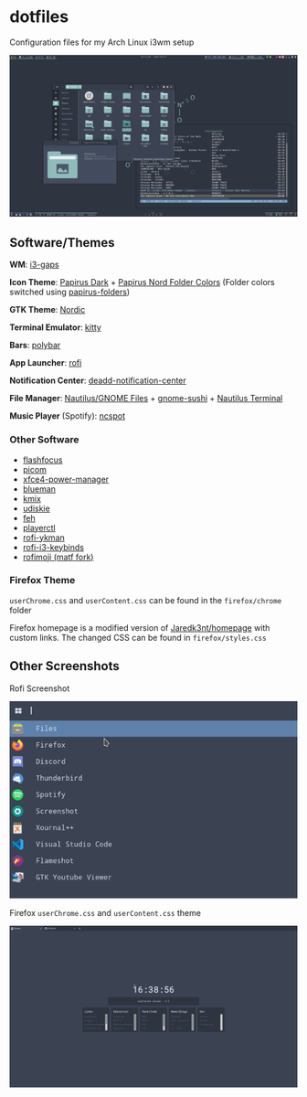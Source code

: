 # dotfiles

Configuration files for my Arch Linux i3wm setup

![screenshot](dotfiles.png)

## Software/Themes

**WM**: [i3-gaps](https://github.com/Airblader/i3)

**Icon Theme**: [Papirus Dark](https://github.com/PapirusDevelopmentTeam/papirus-icon-theme) + [Papirus Nord Folder Colors](https://github.com/Adapta-Projects/Papirus-Nord) (Folder colors switched using [papirus-folders](https://github.com/PapirusDevelopmentTeam/papirus-folders))

**GTK Theme**: [Nordic](https://github.com/EliverLara/Nordic/tree/v1.9.0)

**Terminal Emulator**: [kitty](https://sw.kovidgoyal.net/kitty/)

**Bars**: [polybar](https://github.com/polybar/polybar)

**App Launcher**: [rofi](https://archlinux.org/packages/community/x86_64/rofi/)

**Notification Center**: [deadd-notification-center](https://github.com/phuhl/linux_notification_center)

**File Manager**: [Nautilus/GNOME Files](https://gitlab.gnome.org/GNOME/nautilus) + [gnome-sushi](https://gitlab.gnome.org/GNOME/sushi) + [Nautilus Terminal](https://github.com/flozz/nautilus-terminal)

**Music Player** (Spotify): [ncspot](https://github.com/hrkfdn/ncspot)

### Other Software

* [flashfocus](https://github.com/fennerm/flashfocus)
* [picom](https://archlinux.org/packages/community/x86_64/picom/)
* [xfce4-power-manager](https://archlinux.org/packages/extra/x86_64/xfce4-power-manager/)
* [blueman](https://github.com/blueman-project/blueman)
* [kmix](https://archlinux.org/packages/extra/x86_64/kmix/)
* [udiskie](https://archlinux.org/packages/community/any/udiskie/)
* [feh](https://archlinux.org/packages/extra/x86_64/feh/)
* [playerctl](https://archlinux.org/packages/community/x86_64/playerctl/)
* [rofi-ykman](https://github.com/nukeop/rofi-ykman)
* [rofi-i3-keybinds](https://github.com/UserBlackBox/rofi-i3-keybinds)
* [rofimoji (matf fork)](https://git.teknik.io/matf/rofimoji/)

### Firefox Theme

`userChrome.css` and `userContent.css` can be found in the `firefox/chrome` folder

Firefox homepage is a modified version of [Jaredk3nt/homepage](https://github.com/Jaredk3nt/homepage) with custom links. The changed CSS can be found in `firefox/styles.css`



## Other Screenshots

Rofi Screenshot

![rofi](rofi.png)

Firefox `userChrome.css` and `userContent.css` theme

![firefox](firefox.png)